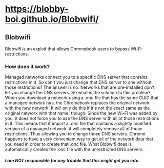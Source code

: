 # https://blobby-boi.github.io/Blobwifi/
## Blobwifi
Blobwifi is an exploit that allows Chromebook users to bypass Wi-Fi restrictions.

### How does it work?
Managed networks connect you to a specific DNS server that contains restrictions in it. So can't you just change that DNS server to one without those restrictions? The answer is no. Networks that are pre-installed don't let you change the DNS servers. So what is the solution to this problem? When you download a network using a .onc file that has the same GUID that a managed network has, the Chromebook replaces the original network with the new network. It will only do this if it's not the exact same as the original network with that name, though. Since the new Wi-Fi was added by you, it does not force you to use the DNS server with all of those restrictions in it. This means that if import a .onc file that contains a slightly modified version of a managed network, it will completely remove all of those restrictions. Thus allowing you to change those DNS servers. Chrome happens to have a very convenient way to get all of the network data that you need in order to create that .onc file. What Blobwifi does is automatically creates the .onc file with the unrestricted DNS servers.

##### I am NOT responsible for any trouble that this might get you into.

